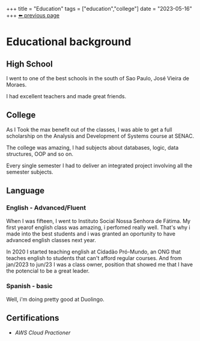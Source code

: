 +++
title =  "Education"
tags = ["education","college"]
date = "2023-05-16"
+++
[⬅️ previous page](/)

# Educational background

## High School
I went to one of the best schools in the south of Sao Paulo, José Vieira de Moraes.

I had excellent teachers and made great friends. 

## College
As I Took the max benefit out of the classes, I was able to get a full scholarship on the Analysis and Development of Systems course at SENAC. 

The college was amazing, I had subjects about databases, logic, data structures, OOP and so on.

Every single semester I had to deliver an integrated project involving all the semester subjects.

## Language

### English - Advanced/Fluent

When I was fifteen, I went to Instituto Social Nossa Senhora de Fátima. My first yearof english class was amazing, i perfomed really well. That's why i made into the best students and i was granted an oportunity to have advanced english classes next year. 

In 2020 I started teaching english at Cidadão Pró-Mundo, an ONG that teaches english to students  that can't afford regular courses. And from jan/2023 to jun/23 I was a class owner, position that showed me that I have the potencial to be a great leader.


### Spanish - basic

Well, i'm doing pretty good at Duolingo.


## Certifications

- *AWS Cloud Practioner*